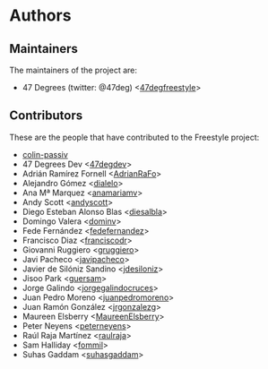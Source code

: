 # Authors

## Maintainers

The maintainers of the project are:

* 47 Degrees (twitter: @47deg) <[47degfreestyle](https://github.com/47degfreestyle)>

## Contributors

These are the people that have contributed to the Freestyle project:

* [colin-passiv](https://github.com/colin-passiv)
* 47 Degrees Dev <[47degdev](https://github.com/47degdev)>
* Adrián Ramírez Fornell <[AdrianRaFo](https://github.com/AdrianRaFo)>
* Alejandro Gómez <[dialelo](https://github.com/dialelo)>
* Ana Mª Marquez <[anamariamv](https://github.com/anamariamv)>
* Andy Scott <[andyscott](https://github.com/andyscott)>
* Diego Esteban Alonso Blas <[diesalbla](https://github.com/diesalbla)>
* Domingo Valera <[dominv](https://github.com/dominv)>
* Fede Fernández <[fedefernandez](https://github.com/fedefernandez)>
* Francisco Diaz <[franciscodr](https://github.com/franciscodr)>
* Giovanni Ruggiero <[gruggiero](https://github.com/gruggiero)>
* Javi Pacheco <[javipacheco](https://github.com/javipacheco)>
* Javier de Silóniz Sandino <[jdesiloniz](https://github.com/jdesiloniz)>
* Jisoo Park <[guersam](https://github.com/guersam)>
* Jorge Galindo <[jorgegalindocruces](https://github.com/jorgegalindocruces)>
* Juan Pedro Moreno <[juanpedromoreno](https://github.com/juanpedromoreno)>
* Juan Ramón González <[jrgonzalezg](https://github.com/jrgonzalezg)>
* Maureen Elsberry  <[MaureenElsberry](https://github.com/MaureenElsberry)>
* Peter Neyens <[peterneyens](https://github.com/peterneyens)>
* Raúl Raja Martínez <[raulraja](https://github.com/raulraja)>
* Sam Halliday <[fommil](https://github.com/fommil)>
* Suhas Gaddam <[suhasgaddam](https://github.com/suhasgaddam)>